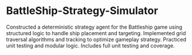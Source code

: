 # BattleShip-Strategy-Simulator
Constructed a deterministic strategy agent for the Battleship game using structured logic to handle ship placement and targeting. 
Implemented grid traversal algorithms and tracking to optimize gameplay strategy. 
Practiced unit testing and modular logic. 
Includes full unit testing and coverage. 


